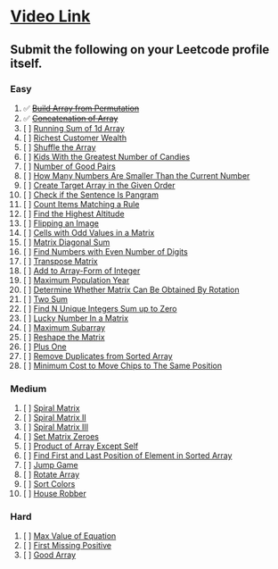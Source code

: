 # [Video Link](https://youtu.be/n60Dn0UsbEk)

## Submit the following on your Leetcode profile itself.

### Easy
1. :white_check_mark: ~~[Build Array from Permutation](https://leetcode.com/problems/build-array-from-permutation/)~~
2. :white_check_mark: ~~[Concatenation of Array](https://leetcode.com/problems/concatenation-of-array/)~~
3. [ ] [Running Sum of 1d Array](https://leetcode.com/problems/running-sum-of-1d-array/)
4. [ ] [Richest Customer Wealth](https://leetcode.com/problems/richest-customer-wealth/)
5. [ ] [Shuffle the Array](https://leetcode.com/problems/shuffle-the-array/)
6. [ ] [Kids With the Greatest Number of Candies](https://leetcode.com/problems/kids-with-the-greatest-number-of-candies/)
7. [ ] [Number of Good Pairs](https://leetcode.com/problems/number-of-good-pairs/)
8. [ ] [How Many Numbers Are Smaller Than the Current Number](https://leetcode.com/problems/how-many-numbers-are-smaller-than-the-current-number/)
9. [ ] [Create Target Array in the Given Order](https://leetcode.com/problems/create-target-array-in-the-given-order/)
10. [ ] [Check if the Sentence Is Pangram](https://leetcode.com/problems/check-if-the-sentence-is-pangram/)
11. [ ] [Count Items Matching a Rule](https://leetcode.com/problems/count-items-matching-a-rule/)
12. [ ] [Find the Highest Altitude](https://leetcode.com/problems/find-the-highest-altitude/)
13. [ ] [Flipping an Image](https://leetcode.com/problems/flipping-an-image/)
14. [ ] [Cells with Odd Values in a Matrix](https://leetcode.com/problems/cells-with-odd-values-in-a-matrix/)
15. [ ] [Matrix Diagonal Sum](https://leetcode.com/problems/matrix-diagonal-sum/)
16. [ ] [Find Numbers with Even Number of Digits](https://leetcode.com/problems/find-numbers-with-even-number-of-digits/)
17. [ ] [Transpose Matrix](https://leetcode.com/problems/transpose-matrix/)
18. [ ] [Add to Array-Form of Integer](https://leetcode.com/problems/add-to-array-form-of-integer/)
19. [ ] [Maximum Population Year](https://leetcode.com/problems/maximum-population-year/)
20. [ ] [Determine Whether Matrix Can Be Obtained By Rotation](https://leetcode.com/problems/determine-whether-matrix-can-be-obtained-by-rotation/)
21. [ ] [Two Sum](https://leetcode.com/problems/two-sum/)
22. [ ] [Find N Unique Integers Sum up to Zero](https://leetcode.com/problems/find-n-unique-integers-sum-up-to-zero/)
23. [ ] [Lucky Number In a Matrix](https://leetcode.com/problems/lucky-numbers-in-a-matrix/)
24. [ ] [Maximum Subarray](https://leetcode.com/problems/maximum-subarray/)
25. [ ] [Reshape the Matrix](https://leetcode.com/problems/reshape-the-matrix/)
26. [ ] [Plus One](https://leetcode.com/problems/plus-one/)
27. [ ] [Remove Duplicates from Sorted Array](https://leetcode.com/problems/remove-duplicates-from-sorted-array/)
28. [ ] [Minimum Cost to Move Chips to The Same Position](https://leetcode.com/problems/minimum-cost-to-move-chips-to-the-same-position/)

### Medium
1. [ ] [Spiral Matrix](https://leetcode.com/problems/spiral-matrix/)
2. [ ] [Spiral Matrix II](https://leetcode.com/problems/spiral-matrix-ii/)
3. [ ] [Spiral Matrix III](https://leetcode.com/problems/spiral-matrix-iii/)
4. [ ] [Set Matrix Zeroes](https://leetcode.com/problems/set-matrix-zeroes/)
5. [ ] [Product of Array Except Self](https://leetcode.com/problems/product-of-array-except-self/)
6. [ ] [Find First and Last Position of Element in Sorted Array](https://leetcode.com/problems/find-first-and-last-position-of-element-in-sorted-array/)
7. [ ] [Jump Game](https://leetcode.com/problems/jump-game/)
8. [ ] [Rotate Array](https://leetcode.com/problems/rotate-array/)
9. [ ] [Sort Colors](https://leetcode.com/problems/sort-colors/)
10. [ ] [House Robber](https://leetcode.com/problems/house-robber/)

### Hard
1. [ ] [Max Value of Equation](https://leetcode.com/problems/max-value-of-equation/)
2. [ ] [First Missing Positive](https://leetcode.com/problems/first-missing-positive/)
3. [ ] [Good Array](https://leetcode.com/problems/check-if-it-is-a-good-array/)


